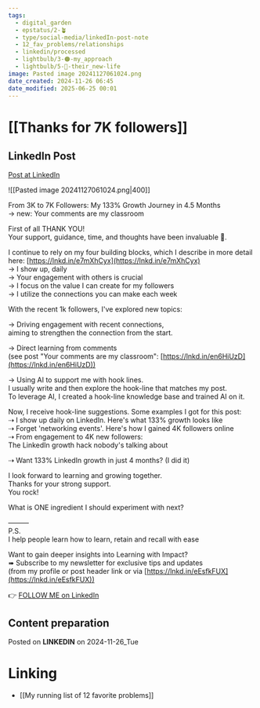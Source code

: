 ```yaml
---
tags:
  - digital_garden
  - epstatus/2-🪴
  - type/social-media/linkedIn-post-note
  - 12_fav_problems/relationships
  - linkedin/processed
  - lightbulb/3-🟠-my_approach
  - lightbulb/5-🔵-their_new-life
image: Pasted image 20241127061024.png
date_created: 2024-11-26 06:45
date_modified: 2025-06-25 00:01
---
```

# [[Thanks for 7K followers]]

## LinkedIn Post

[Post at LinkedIn](https://www.linkedin.com/posts/sebastiankamilli_from-3k-to-7k-followers-my-133-growth-journey-activity-7267069655402385408-52uW?utm_source=share&utm_medium=member_desktop)

![[Pasted image 20241127061024.png|400]]
  
From 3K to 7K Followers: My 133% Growth Journey in 4.5 Months  
→ new: Your comments are my classroom  
  
First of all THANK YOU!  
Your support, guidance, time, and thoughts have been invaluable 💛.  
  
I continue to rely on my four building blocks, which I describe in more detail here: [https://lnkd.in/e7mXhCyx](https://lnkd.in/e7mXhCyx)  
→ I show up, daily  
→ Your engagement with others is crucial  
→ I focus on the value I can create for my followers  
→ I utilize the connections you can make each week  
  
With the recent 1k followers, I've explored new topics:  
  
→ Driving engagement with recent connections,  
aiming to strengthen the connection from the start.  
  
→ Direct learning from comments  
(see post "Your comments are my classroom": [https://lnkd.in/en6HiUzD](https://lnkd.in/en6HiUzD))  
  
→ Using AI to support me with hook lines.  
I usually write and then explore the hook-line that matches my post.  
To leverage AI, I created a hook-line knowledge base and trained AI on it.  
  
Now, I receive hook-line suggestions. Some examples I got for this post:  
⇢ I show up daily on LinkedIn. Here's what 133% growth looks like  
⇢ Forget 'networking events'. Here's how I gained 4K followers online  
⇢ From engagement to 4K new followers:  
The LinkedIn growth hack nobody's talking about  
  
⇢ Want 133% LinkedIn growth in just 4 months? (I did it)  
  
I look forward to learning and growing together.  
Thanks for your strong support.  
You rock!  
  
What is ONE ingredient I should experiment with next?  
  
———  
P.S.  
I help people learn how to learn, retain and recall with ease  
  
Want to gain deeper insights into Learning with Impact?  
➠ Subscribe to my newsletter for exclusive tips and updates  
(from my profile or post header link or via [https://lnkd.in/eEsfkFUX](https://lnkd.in/eEsfkFUX))

👉 [FOLLOW ME on LinkedIn](https://www.linkedin.com/comm/mynetwork/discovery-see-all?usecase=PEOPLE_FOLLOWS&followMember=sebastiankamilli)

## Content preparation

Posted on **LINKEDIN** on 2024-11-26_Tue

# Linking

+ [[My running list of 12 favorite problems]]